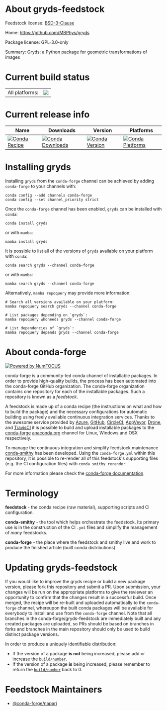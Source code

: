 About gryds-feedstock
=====================

Feedstock license: [BSD-3-Clause](https://github.com/conda-forge/gryds-feedstock/blob/main/LICENSE.txt)

Home: https://github.com/MBPhys/gryds

Package license: GPL-3.0-only

Summary: Gryds: a Python package for geometric transformations of images

Current build status
====================


<table><tr><td>All platforms:</td>
    <td>
      <a href="https://dev.azure.com/conda-forge/feedstock-builds/_build/latest?definitionId=15391&branchName=main">
        <img src="https://dev.azure.com/conda-forge/feedstock-builds/_apis/build/status/gryds-feedstock?branchName=main">
      </a>
    </td>
  </tr>
</table>

Current release info
====================

| Name | Downloads | Version | Platforms |
| --- | --- | --- | --- |
| [![Conda Recipe](https://img.shields.io/badge/recipe-gryds-green.svg)](https://anaconda.org/conda-forge/gryds) | [![Conda Downloads](https://img.shields.io/conda/dn/conda-forge/gryds.svg)](https://anaconda.org/conda-forge/gryds) | [![Conda Version](https://img.shields.io/conda/vn/conda-forge/gryds.svg)](https://anaconda.org/conda-forge/gryds) | [![Conda Platforms](https://img.shields.io/conda/pn/conda-forge/gryds.svg)](https://anaconda.org/conda-forge/gryds) |

Installing gryds
================

Installing `gryds` from the `conda-forge` channel can be achieved by adding `conda-forge` to your channels with:

```
conda config --add channels conda-forge
conda config --set channel_priority strict
```

Once the `conda-forge` channel has been enabled, `gryds` can be installed with `conda`:

```
conda install gryds
```

or with `mamba`:

```
mamba install gryds
```

It is possible to list all of the versions of `gryds` available on your platform with `conda`:

```
conda search gryds --channel conda-forge
```

or with `mamba`:

```
mamba search gryds --channel conda-forge
```

Alternatively, `mamba repoquery` may provide more information:

```
# Search all versions available on your platform:
mamba repoquery search gryds --channel conda-forge

# List packages depending on `gryds`:
mamba repoquery whoneeds gryds --channel conda-forge

# List dependencies of `gryds`:
mamba repoquery depends gryds --channel conda-forge
```


About conda-forge
=================

[![Powered by
NumFOCUS](https://img.shields.io/badge/powered%20by-NumFOCUS-orange.svg?style=flat&colorA=E1523D&colorB=007D8A)](https://numfocus.org)

conda-forge is a community-led conda channel of installable packages.
In order to provide high-quality builds, the process has been automated into the
conda-forge GitHub organization. The conda-forge organization contains one repository
for each of the installable packages. Such a repository is known as a *feedstock*.

A feedstock is made up of a conda recipe (the instructions on what and how to build
the package) and the necessary configurations for automatic building using freely
available continuous integration services. Thanks to the awesome service provided by
[Azure](https://azure.microsoft.com/en-us/services/devops/), [GitHub](https://github.com/),
[CircleCI](https://circleci.com/), [AppVeyor](https://www.appveyor.com/),
[Drone](https://cloud.drone.io/welcome), and [TravisCI](https://travis-ci.com/)
it is possible to build and upload installable packages to the
[conda-forge](https://anaconda.org/conda-forge) [anaconda.org](https://anaconda.org/)
channel for Linux, Windows and OSX respectively.

To manage the continuous integration and simplify feedstock maintenance
[conda-smithy](https://github.com/conda-forge/conda-smithy) has been developed.
Using the ``conda-forge.yml`` within this repository, it is possible to re-render all of
this feedstock's supporting files (e.g. the CI configuration files) with ``conda smithy rerender``.

For more information please check the [conda-forge documentation](https://conda-forge.org/docs/).

Terminology
===========

**feedstock** - the conda recipe (raw material), supporting scripts and CI configuration.

**conda-smithy** - the tool which helps orchestrate the feedstock.
                   Its primary use is in the construction of the CI ``.yml`` files
                   and simplify the management of *many* feedstocks.

**conda-forge** - the place where the feedstock and smithy live and work to
                  produce the finished article (built conda distributions)


Updating gryds-feedstock
========================

If you would like to improve the gryds recipe or build a new
package version, please fork this repository and submit a PR. Upon submission,
your changes will be run on the appropriate platforms to give the reviewer an
opportunity to confirm that the changes result in a successful build. Once
merged, the recipe will be re-built and uploaded automatically to the
`conda-forge` channel, whereupon the built conda packages will be available for
everybody to install and use from the `conda-forge` channel.
Note that all branches in the conda-forge/gryds-feedstock are
immediately built and any created packages are uploaded, so PRs should be based
on branches in forks and branches in the main repository should only be used to
build distinct package versions.

In order to produce a uniquely identifiable distribution:
 * If the version of a package **is not** being increased, please add or increase
   the [``build/number``](https://docs.conda.io/projects/conda-build/en/latest/resources/define-metadata.html#build-number-and-string).
 * If the version of a package **is** being increased, please remember to return
   the [``build/number``](https://docs.conda.io/projects/conda-build/en/latest/resources/define-metadata.html#build-number-and-string)
   back to 0.

Feedstock Maintainers
=====================

* [@conda-forge/napari](https://github.com/orgs/conda-forge/teams/napari/)

